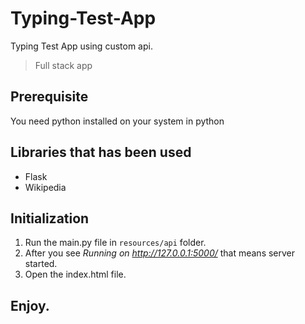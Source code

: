 # Typing-Test-App

Typing Test App using custom api.

> Full stack app

## Prerequisite

You need python installed on your system in python

## Libraries that has been used

-   Flask
-   Wikipedia

## Initialization

1. Run the main.py file in `resources/api` folder.
2. After you see _Running on http://127.0.0.1:5000/_ that means server started.
3. Open the index.html file.

## Enjoy.
